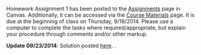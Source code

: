 <!--
.. title: Assignment 1 Posted
.. slug: assignment-1-posted
.. date: 2014-09-09 13:54:20 UTC-05:00
.. tags: 
.. link: 
-->

Homework Assignment 1 has been posted to the [Assignments](https://utexas.instructure.com/courses/1119539/assignments/3446288) page in Canvas.  Additionally, it can be accessed via the [Course Materials](/course-mat/) page.  It is due at the beginning of class on Thursday, 9/18/2014.  Please use a computer to complete the tasks where required/appropriate, but explain your procedure through comments and/or other markup.

**Update 09/23/2014**: Solution posted <a href="http://nbviewer.ipython.org/github/johntfoster/PGE383-AdvGeomechanics/blob/master/files/assignment1_solution.ipynb" target="blank_">here</a>.
.
